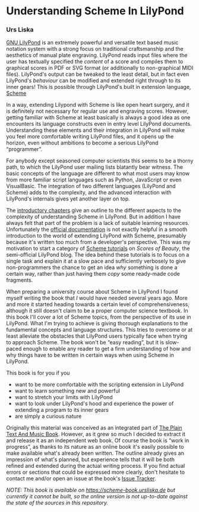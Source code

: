# Understanding Scheme In LilyPond

### Urs Liska

[GNU LilyPond](http://lilypond.org) is an extremely powerful and versatile text
based music notation system with a strong focus on traditional craftsmanship and
the aesthetics of manual plate engraving.  LilyPond reads input files where the
user has textually specified the *content* of a score and compiles them to
graphical scores in PDF or SVG format (or additionally to non-graphical MIDI
files).  LilyPond's output can be tweaked to the least detail, but in fact even
LilyPond's *behaviour* can be modified and extended right through to its inner
gears!  This is possible through LilyPond's built in extension language,
[Scheme](https://en.wikipedia.org/wiki/Scheme_%28programming_language%29)

In a way, extending Lilypond with Scheme is like open heart surgery, and it is
definitely not necessary for regular use and engraving scores.  However, getting
familiar with Scheme at least basically is always a good idea as one encounters
its language constructs even in entry level LilyPond documents.  Understanding
these elements and their integration in LilyPond will make you feel more
comfortable writing LilyPond files, and it opens up the horizon, even without
ambitions to become a serious  LilyPond “programmer”.

For anybody except seasoned computer scientists this seems to be a thorny path,
to which the LilyPond user mailing lists blatantly bear witness.  The basic
concepts of the language are different to what most users may know from more
familiar script languages such as Python, JavaScript or even VisualBasic.  The
integration of two different languages (LilyPond and Scheme) adds to the
complexity, and the advanced interaction with LilyPond's internals gives yet
another layer on top.

The [introductory chapters](intro/index.html) give an outline to the different aspects
to the complexity of understanding Scheme in LilyPond.  But in addition I have
always felt that part of the problem is a lack of suitable learning resources.
Unfortunately the [official
documentation](http://www.lilypond.org/doc/v2.18/Documentation/extending/index.html)
is not exactly helpful in a smooth introduction to the world of extending
LilyPond with Scheme, presumably because it's written too much from a
developer's perspective.  This was my motivation to start a category of [Scheme
tutorials](http://lilypondblog.org/category/using-lilypond/advanced/scheme-tutorials/)
on *Scores of Beauty*, the semi-official LilyPond blog.  The idea behind these
tutorials is to focus on a single task and explain it at a slow pace and
sufficiently verbosely to give non-programmers the chance to get an idea *why*
something is done a certain way, rather than just having them *copy* some
ready-made code fragments.

When preparing a university course about Scheme in LilyPond I found myself
writing the book that *I* would have needed several years ago.  More and more it
started heading towards a certain level of comprehensiveness, although it still
doesn't claim to be a proper computer science textbook.  In this book I'll cover
a lot of Scheme topics, from the perspective of its use in LilyPond.  What I'm
trying to achieve is giving thorough explanations to the fundamental concepts
and language structures.  This tries to overcome or at least alleviate the
obstacles that LilyPond users typically face when trying to approach Scheme. The
book won't be “easy reading”, but it is slow-paced enough to enable any reader
to get a firm understanding of how and why things have to be written in certain
ways when using Scheme in LilyPond.  

This book is for you if you

* want to be more comfortable with the scripting extension in LilyPond
* want to learn something new and powerful
* want to stretch your limits with LilyPond
* want to look under LilyPond's hood and experience the power of extending a
  program to its inner gears
* are simply a curious nature

Originally this material was conceived as an integrated part of  [The Plain Text
And Music Book](https://book.openlilylib.org).  However, as it grew so much I
decided to extract it and release it as an independent web book.  Of course the
book is “work in progress”, as thanks to its nature as an online book it's
easily possible to make available what's already been written.  The outline
already gives an impression of what's planned, but experience tells that it
will be both refined and extended during the actual writing process.  If you
find actual errors or sections that could be expressed more clearly, don't
hesitate to contact me and/or open an issue at the book's [Issue
Tracker](https://github.com/uliska/scheme-book/issues).

*NOTE: This book is available on https://scheme-book.ursliska.de but currently
it cannot be built, so the online version is not up-to-date against the state
of the sources in this repository.*
